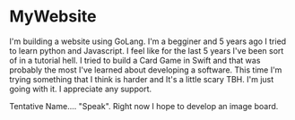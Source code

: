 # MyWebsite
I'm building a website using GoLang. I'm a begginer and 5 years ago I tried to learn python and Javascript. I feel like for the last 5 years I've been sort of in a tutorial hell. 
I tried to build a Card Game in Swift and that was probably the most I've learned about developing a software. This time I'm trying something that I think is harder and It's a little scary TBH.
I'm just going with it. I appreciate any support.


Tentative Name.... "Speak". Right now I hope to develop an image board.
